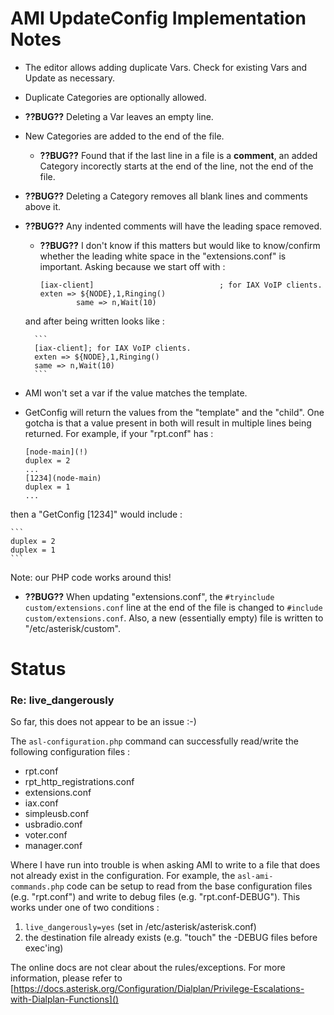 # AMI UpdateConfig Implementation Notes

- The editor allows adding duplicate Vars. Check for existing Vars and Update as necessary.

- Duplicate Categories are optionally allowed.

- **??BUG??** Deleting a Var leaves an empty line.

- New Categories are added to the end of the file.

  - **??BUG??** Found that if the last line in a file is a **comment**, an added Category incorectly starts at the end of the line, not the end of the file.

- **??BUG??** Deleting a Category removes all blank lines and comments above it.

- **??BUG??** Any indented comments will have the leading space removed.

	- **??BUG??** I don't know if this matters but would like to know/confirm whether the leading white space in the "extensions.conf" is important.  Asking because we start off with :

		```
		[iax-client]                            ; for IAX VoIP clients.
		exten => ${NODE},1,Ringing()
		        same => n,Wait(10)
		```
  and after being written looks like :

		```
		[iax-client]; for IAX VoIP clients.
		exten => ${NODE},1,Ringing()
		same => n,Wait(10)
		```

- AMI won't set a var if the value matches the template.

- GetConfig will return the values from the "template" and the "child".  One gotcha is that a value present in both will result in multiple lines being returned.  For example, if your "rpt.conf" has :

	```
	[node-main](!)
	duplex = 2
	...
	[1234](node-main)
	duplex = 1
	...
	```
then a "GetConfig [1234]" would include :

	```
	duplex = 2
	duplex = 1
	```
Note: our PHP code works around this!

- **??BUG??** When updating "extensions.conf", the `#tryinclude custom/extensions.conf` line at the end of the file is changed to `#include custom/extensions.conf`.  Also, a new (essentially empty) file is written to "/etc/asterisk/custom".

# Status

### Re: live_dangerously

So far, this does not appear to be an issue :-)

The `asl-configuration.php` command can successfully read/write the following configuration files :

- rpt.conf
- rpt\_http\_registrations.conf
- extensions.conf
- iax.conf
- simpleusb.conf
- usbradio.conf
- voter.conf
- manager.conf

Where I have run into trouble is when asking AMI to write to a file that does not already exist in the configuration.  For example, the `asl-ami-commands.php` code can be setup to read from the base configuration files (e.g. "rpt.conf") and write to debug files (e.g. "rpt.conf-DEBUG").  This works under one of two conditions :

1. 	`live_dangerously=yes`	(set in /etc/asterisk/asterisk.conf)
2. the destination file already exists (e.g. "touch" the -DEBUG files before exec'ing)

The online docs are not clear about the rules/exceptions.
For more information, please refer to 
[https://docs.asterisk.org/Configuration/Dialplan/Privilege-Escalations-with-Dialplan-Functions]()
